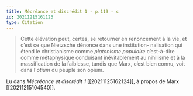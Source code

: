 ```yaml
---
title: Mécréance et discrédit 1 - p.119 - c
id: 20211215161123
type: Citation
---
```


> Cette élévation peut, certes, se retourner en renoncement à la vie, et c’est ce que Nietzsche dénonce dans une institution- nalisation qui étend le christianisme comme *platonisme populaire* c’est-à-dire comme métaphysique conduisant inévitablement au nihilisme et à la massification de la faiblesse, tandis que Marx, c’est bien connu, voit dans l'*otium* du peuple son opium.

Lu dans *Mécréance et discrédit 1* [[20211125162124]], à propos de Marx [[20211215104540]].